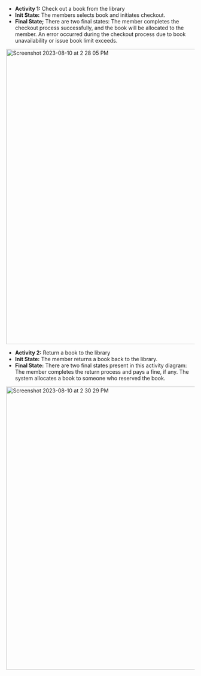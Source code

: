 - **Activity 1:** Check out a book from the library
- **Init State:** The members selects book and initiates checkout.
- **Final State;** There are two final states:
  The member completes the checkout process successfully, and the book will be allocated to the member.
  An error occurred during the checkout process due to book unavailability or issue book limit exceeds.


<img width="786" alt="Screenshot 2023-08-10 at 2 28 05 PM" src="https://github.com/ganesh-sadanala/LLD/assets/40536512/3cb86919-abbf-40a1-a492-9a1919c00049">

- **Activity 2:** Return a book to the library
- **Init State:** The member returns a book back to the library.
- **Final State:** There are two final states present in this activity diagram:
  The member completes the return process and pays a fine, if any.
  The system allocates a book to someone who reserved the book.

  
<img width="754" alt="Screenshot 2023-08-10 at 2 30 29 PM" src="https://github.com/ganesh-sadanala/LLD/assets/40536512/e0861747-d80c-4635-ac82-29fb604ddd48">
